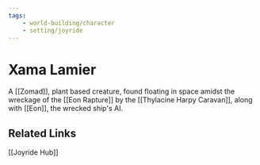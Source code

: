 ```yaml
---
tags:
    - world-building/character
    - setting/joyride
---
```


# Xama Lamier

A [[Zomad]], plant based creature, found floating in space amidst the wreckage of the [[Eon Rapture]] by the [[Thylacine Harpy Caravan]], along with [[Eon]], the wrecked ship's AI.

## Related Links

[[Joyride Hub]]